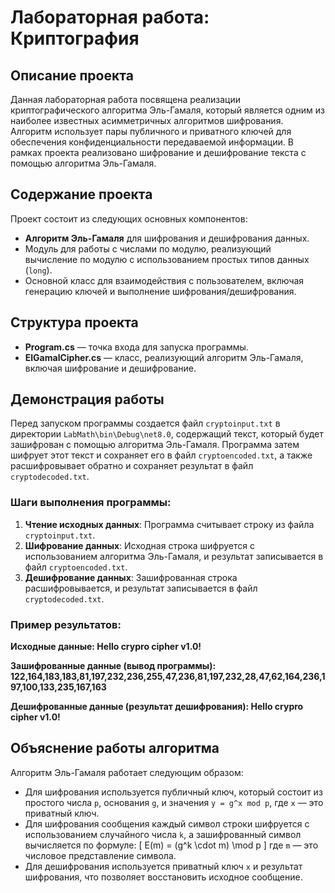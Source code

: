 # Лабораторная работа: Криптография

## Описание проекта
Данная лабораторная работа посвящена реализации криптографического алгоритма Эль-Гамаля, который является одним из наиболее известных асимметричных алгоритмов шифрования. Алгоритм использует пары публичного и приватного ключей для обеспечения конфиденциальности передаваемой информации. В рамках проекта реализовано шифрование и дешифрование текста с помощью алгоритма Эль-Гамаля.

## Содержание проекта
Проект состоит из следующих основных компонентов:
- **Алгоритм Эль-Гамаля** для шифрования и дешифрования данных.
- Модуль для работы с числами по модулю, реализующий вычисление по модулю с использованием простых типов данных (`long`).
- Основной класс для взаимодействия с пользователем, включая генерацию ключей и выполнение шифрования/дешифрования.

## Структура проекта
- **Program.cs** — точка входа для запуска программы.
- **ElGamalCipher.cs** — класс, реализующий алгоритм Эль-Гамаля, включая шифрование и дешифрование.

## Демонстрация работы
Перед запуском программы создается файл `cryptoinput.txt` в директории `LabMath\bin\Debug\net8.0`, содержащий текст, который будет зашифрован с помощью алгоритма Эль-Гамаля. Программа затем шифрует этот текст и сохраняет его в файл `cryptoencoded.txt`, а также расшифровывает обратно и сохраняет результат в файл `cryptodecoded.txt`.

### Шаги выполнения программы:
1. **Чтение исходных данных**: Программа считывает строку из файла `cryptoinput.txt`.
2. **Шифрование данных**: Исходная строка шифруется с использованием алгоритма Эль-Гамаля, и результат записывается в файл `cryptoencoded.txt`.
3. **Дешифрование данных**: Зашифрованная строка расшифровывается, и результат записывается в файл `cryptodecoded.txt`.

### Пример результатов:
**Исходные данные: Hello crypro cipher v1.0!**

**Зашифрованные данные (вывод программы): 122,164,183,183,81,197,232,236,255,47,236,81,197,232,28,47,62,164,236,197,100,133,235,167,163**

**Дешифрованные данные (результат дешифрования): Hello crypro cipher v1.0!**

## Объяснение работы алгоритма

Алгоритм Эль-Гамаля работает следующим образом:
- Для шифрования используется публичный ключ, который состоит из простого числа `p`, основания `g`, и значения `y = g^x mod p`, где `x` — это приватный ключ.
- Для шифрования сообщения каждый символ строки шифруется с использованием случайного числа `k`, а зашифрованный символ вычисляется по формуле:
  \[
  E(m) = (g^k \cdot m) \mod p
  \]
  где `m` — это числовое представление символа.
- Для дешифрования используется приватный ключ `x` и результат шифрования, что позволяет восстановить исходное сообщение.

